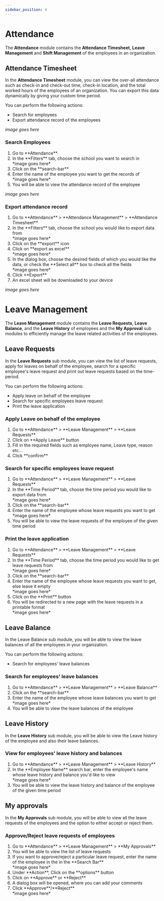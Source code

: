 ```yaml
---
sidebar_position: 4
---
```



# Attendance

The **Attendance** module contains the **Attendance Timesheet**, **Leave Management** and **Shift Management** of the employees in an organization.

## Attendance Timesheet

In the **Attendance Timesheet** module, you can view the over-all attendance such as check-in and check-out time, check-in location, and the total worked hours of the employees of an organization. You can export this data dynamically by giving your custom time period.

You can perform the following actions:
- Search for employees
- Export attendance record of the employees

*image goes here*

### Search Employees

<ol>
<li> Go to **Attendance**</li>
<li> In the **Filters** tab, choose the school you want to search in </li>
*image goes here*
<li> Click on the **search-bar**</li>
<li> Enter the name of the employee you want to get the records of </li>
*image goes here*
<li> You will be able to view the attendance record of the employee </li>
</ol>

*image goes here*

### Export attendance record

<ol>
<li> Go to **Attendance** > **Attendance Management** > **Attendance Timesheet**</li>
<li> In the **Filters** tab, choose the school you would like to export data from </li>
*image goes here*
<li> Click on the **export** icon </li>
<li> Click on **export as excel** </li>
*image goes here*
<li> In the dialog box, choose the desired fields of which you would like the data, or check the **Select all** box to check all the fields </li>
*image goes here*
<li> Click **Export** </li>
<li> An excel sheet will be downloaded to your device </li>
</ol>

*image goes here*

# Leave Management

The **Leave Management** module contains the **Leave Requests**, **Leave Balance**, and the **Leave History** of employees and the **My Approval**  sub modules to efficiently manage the leave related activities of the employees.


## Leave Requests

In the **Leave Requests** sub module, you can view the list of leave requests, apply for leaves on behalf of the employee, search for a specific employee's leave request and print out leave requests based on the time-period.

You can perform the following actions:
- Apply leave on behalf of the employee
- Search for specific employees leave request
- Print the leave application

### Apply Leave on behalf of the employee

<ol>
<li> Go to **Attendance** > **Leave Management** > **Leave Requests** </li>
<li> Click on **Apply Leave** button</li>
<li> Fill in the required fields such as employee name, Leave type, reason etc...</li>
<li> Click **confirm**</li>
</ol>

### Search for specific employees leave request

<ol>
<li> Go to **Attendance** > **Leave Management** > **Leave Requests** </li>
<li> In the **Time Period** tab, choose the time period you would like to export data from </li>
*image goes here*
<li> Click on the **search-bar**</li>
<li> Enter the name of the employee whose leave requests you want to get </li>
*image goes here*
<li> You will be able to view the leave requests of the employee of the given time period </li>
</ol>

### Print the leave application

<ol>
<li> Go to **Attendance** > **Leave Management** > **Leave Requests** </li>
<li> In the **Time Period** tab, choose the time period you would like to get leave requests from </li>
*image goes here*
<li> Click on the **search-bar**</li>
<li> Enter the name of the employee whose leave requests you want to get, else leave it empty </li>
*image goes here*
<li> Click on the **Print** button </li>
<li> You will be redirected to a new page with the leave requests in a printable format </li> 
*image goes here*
</ol>


## Leave Balance 

In the Leave Balance sub module, you will be able to view the leave balances of all the employees in your organization.

You can perform the following actions:
- Search for employees' leave balances

### Search for employees' leave balances

<ol>
<li> Go to **Attendance** > **Leave Management** > **Leave Balance** </li>
<li> Click on the **search-bar**</li>
<li> Enter the name of the employee whose leave balances you want to get </li>
*image goes here*
<li> You will be able to view the leave balances of the employee </li>
</ol>

## Leave History

In the **Leave History** sub module, you will be able to view the Leave history of the employee and also their leave balances.

### View for employees' leave history and balances

<ol>
<li> Go to **Attendance** > **Leave Management** > **Leave History** </li>
<li> In the **Employee Name** search bar, enter the employee's name whose leave history and balance you'd like to view</li>
*image goes here*
<li> You will be able to view the leave history and balance of the employee of the given time period </li>
</ol>

## My approvals

In the **My Approvals** sub module, you will be able to view all the leave requests of the employees and the option to either accept or reject them.

### Approve/Reject leave requests of employees

<ol>
<li> Go to **Attendance** > **Leave Management** > **My Approvals** </li>
<li> You will be able to view the list of leave requests </li>
<li> If you want to approve/reject a particular leave request, enter the name of the employee in the in the **Search Bar** </li>
*image goes here*
<li> Under **Action**, Click on the **options** button </li>
<li> Click on **Approve** or **Reject** </li> 
<li> A dialog box will be opened, where you can add your comments </li>
<li> Click **Approve**/**Reject** </li>
*image goes here*
</ol>